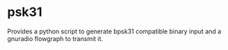 # psk31
Provides a python script to generate bpsk31 compatible binary input and a gnuradio flowgraph to transmit it.
